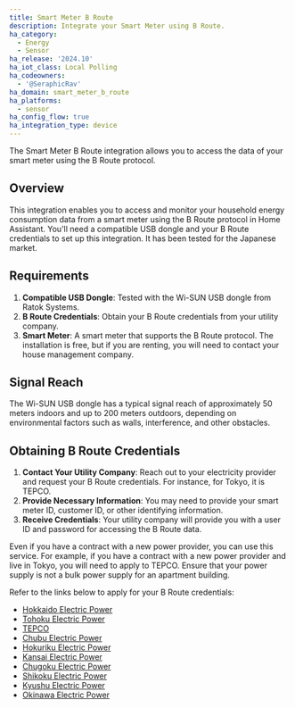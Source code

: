 ```yaml
---
title: Smart Meter B Route
description: Integrate your Smart Meter using B Route.
ha_category:
  - Energy
  - Sensor
ha_release: '2024.10'
ha_iot_class: Local Polling
ha_codeowners:
  - '@SeraphicRav'
ha_domain: smart_meter_b_route
ha_platforms:
  - sensor
ha_config_flow: true
ha_integration_type: device
---
```


The Smart Meter B Route integration allows you to access the data of your smart meter using the B Route protocol.

## Overview

This integration enables you to access and monitor your household energy consumption data from a smart meter using the B Route protocol in Home Assistant. You'll need a compatible USB dongle and your B Route credentials to set up this integration. It has been tested for the Japanese market.

## Requirements

1. **Compatible USB Dongle**: Tested with the Wi-SUN USB dongle from Ratok Systems.
2. **B Route Credentials**: Obtain your B Route credentials from your utility company.
3. **Smart Meter**: A smart meter that supports the B Route protocol. The installation is free, but if you are renting, you will need to contact your house management company.

## Signal Reach

The Wi-SUN USB dongle has a typical signal reach of approximately 50 meters indoors and up to 200 meters outdoors, depending on environmental factors such as walls, interference, and other obstacles.

## Obtaining B Route Credentials

1. **Contact Your Utility Company**: Reach out to your electricity provider and request your B Route credentials. For instance, for Tokyo, it is TEPCO.
2. **Provide Necessary Information**: You may need to provide your smart meter ID, customer ID, or other identifying information.
3. **Receive Credentials**: Your utility company will provide you with a user ID and password for accessing the B Route data.

Even if you have a contract with a new power provider, you can use this service. For example, if you have a contract with a new power provider and live in Tokyo, you will need to apply to TEPCO. 
Ensure that your power supply is not a bulk power supply for an apartment building. 

Refer to the links below to apply for your B Route credentials:

- [Hokkaido Electric Power](https://www.hepco.co.jp/network/electric_life/service/electronic_meter/b_route_service_low.html)
- [Tohoku Electric Power](https://nw.tohoku-epco.co.jp/consignment/request/other/)
- [TEPCO](http://www.tepco.co.jp/pg/consignment/liberalization/smartmeter-broute.html)
- [Chubu Electric Power](https://www.chuden.co.jp/home/smartmeter/intro/use/index.html)
- [Hokuriku Electric Power](http://www.rikuden.co.jp/nw_kojin/b_routeservice.html)
- [Kansai Electric Power](http://www.kepco.co.jp/corporate/smartmeter/routeb/routeb_how.html)
- [Chugoku Electric Power](https://www.energia.co.jp/nw/safety/smartmeter/route-b.html)
- [Shikoku Electric Power](https://www.yonden.co.jp/nw/b_root/index.html)
- [Kyushu Electric Power](https://www.kyuden.co.jp/td_service_meter_b-root_index.html)
- [Okinawa Electric Power](https://www.okiden.co.jp/business-support/service/smartmeter/b-route/index.html)
